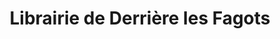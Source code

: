 ---
title: "Librairie de Derrière les Fagots"
url: /saint-symphorien-sur-coise/librairie-de-derriere-les-fagots/
shop: livres
---